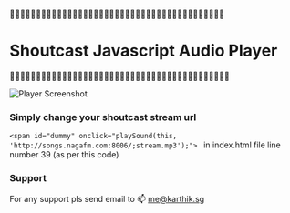 :musical_note::musical_note::musical_note::musical_note::musical_note::musical_note::musical_note::musical_note::musical_note::musical_note::musical_note::musical_note::musical_note::musical_note::musical_note::musical_note::musical_note::musical_note::musical_note::musical_note::musical_note::musical_note::musical_note::musical_note::musical_note::musical_note::musical_note::musical_note::musical_note::musical_note::musical_note::musical_note::musical_note::musical_note::musical_note::musical_note::musical_note::musical_note::musical_note::musical_note::musical_note:
# Shoutcast Javascript Audio Player 
:musical_score::musical_score::musical_score::musical_score::musical_score::musical_score::musical_score::musical_score::musical_score::musical_score::musical_score::musical_score::musical_score::musical_score::musical_score::musical_score::musical_score::musical_score::musical_score::musical_score::musical_score::musical_score::musical_score::musical_score::musical_score::musical_score::musical_score::musical_score::musical_score::musical_score::musical_score::musical_score::musical_score::musical_score::musical_score::musical_score::musical_score::musical_score::musical_score::musical_score::musical_score::musical_score:

![Player Screenshot](https://raw.githubusercontent.com/karthikindia/shoutcast-javascript-player/master/images/shoutcastjsplayer.png)


### Simply change your shoutcast stream url
`<span id="dummy" onclick="playSound(this, 'http://songs.nagafm.com:8006/;stream.mp3');">
`
in index.html file line number 39 (as per this code)


### Support
For any support pls send email to :mailbox: me@karthik.sg


